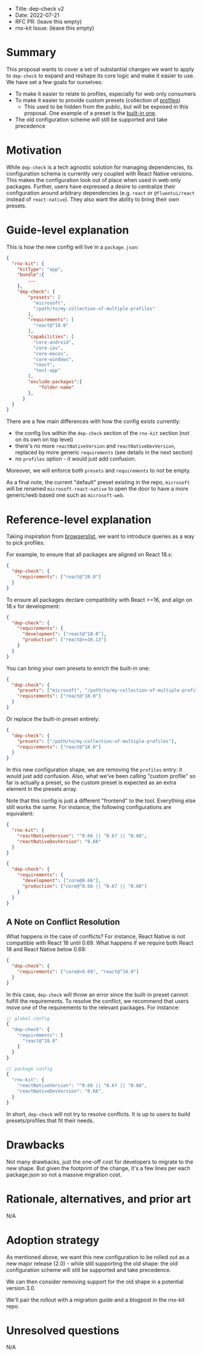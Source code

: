 - Title: dep-check v2
- Date: 2022-07-21
- RFC PR: (leave this empty)
- rnx-kit Issue: (leave this empty)

# Summary

This proposal wants to cover a set of substantial changes we want to apply to
`dep-check` to expand and reshape its core logic and make it easier to use. We
have set a few goals for ourselves:

- To make it easier to relate to profiles, especially for web only consumers
- To make it easier to provide custom presets (collection of
  [profiles](https://microsoft.github.io/rnx-kit/docs/architecture/dependency-management#profiles))
  - This used to be hidden from the public, but will be exposed in this
    proposal. One example of a preset is the
    [built-in one](https://github.com/microsoft/rnx-kit/blob/main/packages/dep-check/src/presets/microsoft/index.ts).
- The old configuration scheme will still be supported and take precedence

# Motivation

While `dep-check` is a tech agnostic solution for managing dependencies, its
configuration schema is currently very coupled with React Native versions. This
makes the configuration look out of place when used in web only packages.
Further, users have expressed a desire to centralize their configuration around
arbitrary dependencies (e.g. `react` or `@fluentui/react` instead of
`react-native`). They also want the ability to bring their own presets.

# Guide-level explanation

This is how the new config will live in a `package.json`:

```json
{
  "rnx-kit": {
    "kitType": "app",
    "bundle":{
        ...
    },
    "dep-check": {
        "presets": [
          "microsoft",
          "/path/to/my-collection-of-multiple-profiles"
        ],
        "requirements": [
          "react@^18.0"
        ],
        "capabilities": [
          "core-android",
          "core-ios",
          "core-macos",
          "core-windows",
          "react",
          "test-app"
        ],
        "exclude-packages":{
            "folder-name"
        },
      }
  }
}
```

There are a few main differences with how the config exists currently:

- the config livs within the `dep-check` section of the `rnx-kit` section (not
  on its own on top level)
- there's no more `reactNativeVersion` and `reactNativeDevVersion`, replaced by
  more generic `requirements` (see details in the next section)
- no `profiles` option - it would just add confusion.

Moreover, we will enforce both `presets` and `requirements` to not be empty.

As a final note, the current "default" preset existing in the repo, `microsoft`
will be renamed `microsoft-react-native` to open the door to have a more
generic/web based one such as `microsoft-web`.

# Reference-level explanation

Taking inspiration from
[browserslist](https://github.com/browserslist/browserslist), we want to
introduce queries as a way to pick profiles.

For example, to ensure that all packages are aligned on React 18.x:

```json
{
  "dep-check": {
    "requirements": ["react@^18.0"]
  }
}
```

To ensure all packages declare compatibility with React >=16, and align on 18.x
for development:

```json
{
  "dep-check": {
    "requirements": {
      "development": ["react@^18.0"],
      "production": ["react@>=16.13"]
    }
  }
}
```

You can bring your own presets to enrich the built-in one:

```json
{
  "dep-check": {
    "presets": ["microsoft", "/path/to/my-collection-of-multiple-profiles"],
    "requirements": ["react@^18.0"]
  }
}
```

Or replace the built-in preset entirely:

```json
{
  "dep-check": {
    "presets": ["/path/to/my-collection-of-multiple-profiles"],
    "requirements": ["react@^18.0"]
  }
}
```

In this new configuration shape, we are removing the `profiles` entry: it would
just add confusion. Also, what we've been calling "custom profile" so far is
actually a preset, so the custom preset is expected as an extra element in the
presets array.

Note that this config is just a different "frontend" to the tool. Everything
else still works the same. For instance, the following configurations are
equivalent:

```json
{
  "rnx-kit": {
    "reactNativeVersion": "^0.66 || ^0.67 || ^0.68",
    "reactNativeDevVersion": "0.66"
  }
}
```

```json
{
  "dep-check": {
    "requirements": {
      "development": ["core@0.66"],
      "production": ["core@^0.66 || ^0.67 || ^0.68"]
    }
  }
}
```

## A Note on Conflict Resolution

What happens in the case of conflicts? For instance, React Native is not
compatible with React 18 until 0.69. What happens if we require both React 18
and React Native below 0.69:

```json
{
  "dep-check": {
    "requirements": ["core@<0.69", "react@^18.0"]
  }
}
```

In this case, `dep-check` will throw an error since the built-in preset cannot
fulfill the requirements. To resolve the conflict, we recommend that users move
one of the requirements to the relevant packages. For instance:

```js
// global config
{
  "dep-check": {
    "requirements": [
      "react@^18.0"
    ]
  }
}
```

```js
// package config
{
  "rnx-kit": {
    "reactNativeVersion": "^0.66 || ^0.67 || ^0.68",
    "reactNativeDevVersion": "0.66",
  }
}
```

In short, `dep-check` will not try to resolve conflicts. It is up to users to
build presets/profiles that fit their needs.

# Drawbacks

Not many drawbacks, just the one-off cost for developers to migrate to the new
shape. But given the footprint of the change, it's a few lines per each
package.json so not a massive migration cost.

# Rationale, alternatives, and prior art

N/A

# Adoption strategy

As mentioned above, we want this new configuration to be rolled out as a new
major release (2.0) - while still supporting the old shape: the old
configuration scheme will still be supported and take precedence.

We can then consider removing support for the old shape in a potential version
3.0.

We'll pair the rollout with a migration guide and a blogpost in the rnx-kit
repo.

# Unresolved questions

N/A
